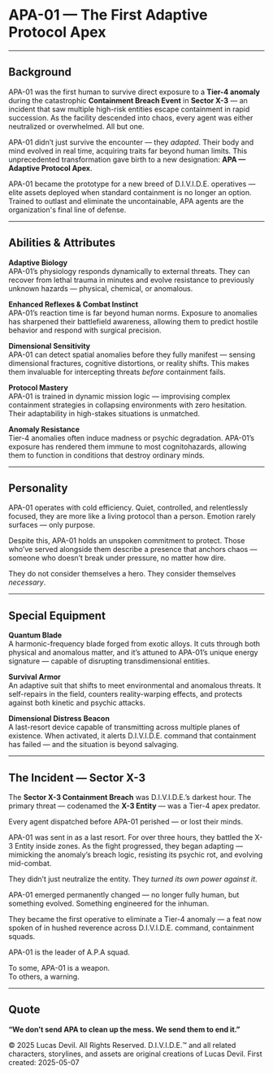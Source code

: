 # APA-01 — The First Adaptive Protocol Apex

---

## Background

APA-01 was the first human to survive direct exposure to a **Tier-4 anomaly** during the catastrophic **Containment Breach Event** in **Sector X-3** — an incident that saw multiple high-risk entities escape containment in rapid succession. As the facility descended into chaos, every agent was either neutralized or overwhelmed. All but one.

APA-01 didn’t just survive the encounter — they *adapted*. Their body and mind evolved in real time, acquiring traits far beyond human limits. This unprecedented transformation gave birth to a new designation: **APA — Adaptive Protocol Apex**.

APA-01 became the prototype for a new breed of D.I.V.I.D.E. operatives — elite assets deployed when standard containment is no longer an option. Trained to outlast and eliminate the uncontainable, APA agents are the organization's final line of defense.

---

## Abilities & Attributes

**Adaptive Biology**  
APA-01’s physiology responds dynamically to external threats. They can recover from lethal trauma in minutes and evolve resistance to previously unknown hazards — physical, chemical, or anomalous.

**Enhanced Reflexes & Combat Instinct**  
APA-01’s reaction time is far beyond human norms. Exposure to anomalies has sharpened their battlefield awareness, allowing them to predict hostile behavior and respond with surgical precision.

**Dimensional Sensitivity**  
APA-01 can detect spatial anomalies before they fully manifest — sensing dimensional fractures, cognitive distortions, or reality shifts. This makes them invaluable for intercepting threats *before* containment fails.

**Protocol Mastery**  
APA-01 is trained in dynamic mission logic — improvising complex containment strategies in collapsing environments with zero hesitation. Their adaptability in high-stakes situations is unmatched.

**Anomaly Resistance**  
Tier-4 anomalies often induce madness or psychic degradation. APA-01’s exposure has rendered them immune to most cognitohazards, allowing them to function in conditions that destroy ordinary minds.

---

## Personality

APA-01 operates with cold efficiency. Quiet, controlled, and relentlessly focused, they are more like a living protocol than a person. Emotion rarely surfaces — only purpose.

Despite this, APA-01 holds an unspoken commitment to protect. Those who’ve served alongside them describe a presence that anchors chaos — someone who doesn’t break under pressure, no matter how dire.

They do not consider themselves a hero. They consider themselves *necessary*.

---

## Special Equipment

**Quantum Blade**  
A harmonic-frequency blade forged from exotic alloys. It cuts through both physical and anomalous matter, and it’s attuned to APA-01’s unique energy signature — capable of disrupting transdimensional entities.

**Survival Armor**  
An adaptive suit that shifts to meet environmental and anomalous threats. It self-repairs in the field, counters reality-warping effects, and protects against both kinetic and psychic attacks.

**Dimensional Distress Beacon**  
A last-resort device capable of transmitting across multiple planes of existence. When activated, it alerts D.I.V.I.D.E. command that containment has failed — and the situation is beyond salvaging.

---

## The Incident — Sector X-3

The **Sector X-3 Containment Breach** was D.I.V.I.D.E.’s darkest hour. The primary threat — codenamed the **X-3 Entity** — was a Tier-4 apex predator.

Every agent dispatched before APA-01 perished — or lost their minds.

APA-01 was sent in as a last resort. For over three hours, they battled the X-3 Entity inside zones. As the fight progressed, they began adapting — mimicking the anomaly’s breach logic, resisting its psychic rot, and evolving mid-combat.

They didn’t just neutralize the entity. They *turned its own power against it*.

APA-01 emerged permanently changed — no longer fully human, but something evolved. Something engineered for the inhuman.

They became the first operative to eliminate a Tier-4 anomaly — a feat now spoken of in hushed reverence across D.I.V.I.D.E. command, containment squads.

APA-01 is the leader of A.P.A squad.

To some, APA-01 is a weapon.  
To others, a warning.

---

## Quote

**“We don’t send APA to clean up the mess. We send them to end it.”**






© 2025 Lucas Devil. All Rights Reserved.
D.I.V.I.D.E.™ and all related characters, storylines, and assets are original creations of Lucas Devil.
First created: 2025-05-07
